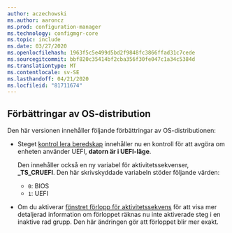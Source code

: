 ```yaml
---
author: aczechowski
ms.author: aaroncz
ms.prod: configuration-manager
ms.technology: configmgr-core
ms.topic: include
ms.date: 03/27/2020
ms.openlocfilehash: 1963f5c5e499d5bd2f9848fc3866ffad31c7cede
ms.sourcegitcommit: bbf820c35414bf2cba356f30fe047c1a34c5384d
ms.translationtype: MT
ms.contentlocale: sv-SE
ms.lasthandoff: 04/21/2020
ms.locfileid: "81711674"
---
```

## <a name="improvements-to-os-deployment"></a><a name="bkmk_osd"></a>Förbättringar av OS-distribution

Den här versionen innehåller följande förbättringar av OS-distributionen:

- Steget [kontrol lera beredskap](../../../../../osd/understand/task-sequence-steps.md#BKMK_CheckReadiness) innehåller nu en kontroll för att avgöra om enheten använder UEFI, **datorn är i UEFI-läge**.<!--6452769-->

    Den innehåller också en ny variabel för aktivitetssekvenser, **_TS_CRUEFI**. Den här skrivskyddade variabeln stöder följande värden:

  - `0`: BIOS
  - `1`: UEFI

- Om du aktiverar [fönstret förlopp för aktivitetssekvens](../../technical-preview-2002.md#bkmk_tsprogress) för att visa mer detaljerad information om förloppet räknas nu inte aktiverade steg i en inaktive rad grupp.<!-- 6448412 --> Den här ändringen gör att förloppet blir mer exakt.
